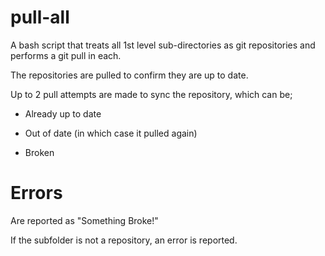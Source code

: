 # pull-all
A bash script that treats all 1st level sub-directories as git repositories and performs a git pull in each.

The repositories are pulled to confirm they are up to date.

Up to 2 pull attempts are made to sync the repository, which can be;

* Already up to date

* Out of date (in which case it pulled again)

* Broken

# Errors
Are reported as "Something Broke!"

If the subfolder is not a repository, an error is reported.
